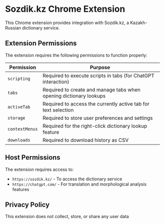 # Sozdik.kz Chrome Extension

This Chrome extension provides integration with Sozdik.kz, a Kazakh-Russian dictionary service.

## Extension Permissions

The extension requires the following permissions to function properly:

| Permission | Purpose |
|------------|---------|
| `scripting` | Required to execute scripts in tabs (for ChatGPT interaction) |
| `tabs` | Required to create and manage tabs when opening dictionary lookups |
| `activeTab` | Required to access the currently active tab for text selection |
| `storage` | Required to store user preferences and settings |
| `contextMenus` | Required for the right-click dictionary lookup feature |
| `downloads` | Required to download history as CSV |


## Host Permissions

The extension requires access to:

- `https://sozdik.kz/` - To access the dictionary service
- `https://chatgpt.com/` - For translation and morphological analysis features


## Privacy Policy
This extension does not collect, store, or share any user data
